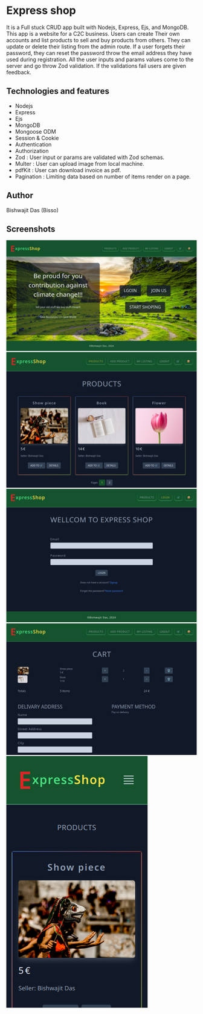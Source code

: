 # Express shop

It is a Full stuck CRUD app built with Nodejs, Express, Ejs, and MongoDB. This app is a website for a C2C business. Users can create Their own accounts and list products to sell and buy products from others. They can update or delete their listing from the admin route. If a user forgets their password, they can reset the password throw the email address they have used during registration. All the user inputs and params values come to the server and go throw Zod validation. If the validations fail users are given feedback.

## Technologies and features

- Nodejs
- Express
- Ejs
- MongoDB
- Mongoose ODM
- Session & Cookie
- Authentication
- Authorization
- Zod : User input or params are validated with Zod schemas.
- Multer : User can upload image from local machine.
- pdfKit : User can download invoice as pdf.
- Pagination : Limiting data based on number of items render on a page.

## Author

Bishwajit Das (Bisso)

## Screenshots

![projuct img](project_screen_shots/project_screenshot_home.png)
![project img](project_screen_shots/project_screenshot_products.png)
![project img](project_screen_shots/project_screenshot_login.png)
![project img](project_screen_shots/project_screenshot_cart.png)
![project img](project_screen_shots/project_screenshot_mobile.png)

